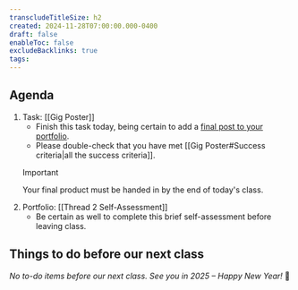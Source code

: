 ```yaml
---
transcludeTitleSize: h2
created: 2024-11-28T07:00:00.000-0400
draft: false
enableToc: false
excludeBacklinks: true
tags:
---
```

## Agenda
1. Task: [[Gig Poster]]
	- Finish this task today, being certain to add a [final post to your portfolio](https://www.notion.so/lakefieldcs/Thread-2-Day-16-Custom-Gig-Poster-Final-Entry-e60141cc765243aca12ae449ed4e0bfe?pvs=4).
	- Please double-check that you have met [[Gig Poster#Success criteria|all the success criteria]].
	> [!IMPORTANT]
	> Your final product must be handed in by the end of today's class.
2. Portfolio: [[Thread 2 Self-Assessment]]
	- Be certain as well to complete this brief self-assessment before leaving class.

## Things to do before our next class

_No to-do items before our next class. See you in 2025 – Happy New Year!_ 🎉